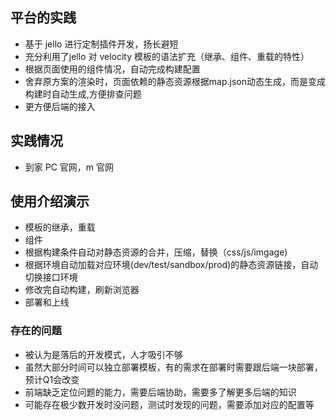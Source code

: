 ## 平台的实践

* 基于 jello 进行定制插件开发，扬长避短<!-- .element: class="fragment" data-fragment-index="1" -->
* 充分利用了jello 对 velocity 模板的语法扩充（继承、组件、重载的特性）<!-- .element: class="fragment" data-fragment-index="2" -->
* 根据页面使用的组件情况，自动完成构建配置<!-- .element: class="fragment" data-fragment-index="3" -->
* 舍弃原方案的渲染时，页面依赖的静态资源根据map.json动态生成，而是变成构建时自动生成,方便排查问题<!-- .element: class="fragment" data-fragment-index="4" -->
* 更方便后端的接入<!-- .element: class="fragment" data-fragment-index="5" -->


## 实践情况

* 到家 PC 官网，m 官网


## 使用介绍演示

* 模板的继承，重载<!-- .element: class="fragment" data-fragment-index="1" -->
* 组件<!-- .element: class="fragment" data-fragment-index="2" -->
* 根据构建条件自动对静态资源的合并，压缩，替换（css/js/imgage)<!-- .element: class="fragment" data-fragment-index="3" -->
* 根据环境自动加载对应环境(dev/test/sandbox/prod)的静态资源链接，自动切换接口环境<!-- .element: class="fragment" data-fragment-index="4" -->
* 修改完自动构建，刷新浏览器<!-- .element: class="fragment" data-fragment-index="5" -->
* 部署和上线<!-- .element: class="fragment" data-fragment-index="6" -->


### 存在的问题

* 被认为是落后的开发模式，人才吸引不够<!-- .element: class="fragment" data-fragment-index="1" -->
* 虽然大部分时间可以独立部署模板，有的需求在部署时需要跟后端一块部署，预计Q1会改变<!-- .element: class="fragment" data-fragment-index="2" -->
* 前端缺乏定位问题的能力，需要后端协助，需要多了解更多后端的知识<!-- .element: class="fragment" data-fragment-index="3" -->
* 可能存在极少数开发时没问题，测试时发现的问题，需要添加对应的配置等<!-- .element: class="fragment" data-fragment-index="4" -->

